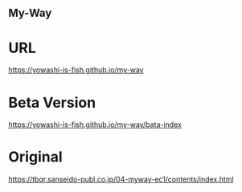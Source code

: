 ## My-Way

# URL
https://yowashi-is-fish.github.io/my-way

# Beta Version
https://yowashi-is-fish.github.io/my-way/bata-index

# Original
https://tbqr.sanseido-publ.co.jp/04-myway-ec1/contents/index.html
